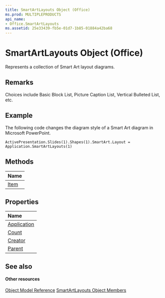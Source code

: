 ```yaml
---
title: SmartArtLayouts Object (Office)
ms.prod: MULTIPLEPRODUCTS
api_name:
- Office.SmartArtLayouts
ms.assetid: 25e33439-fb5e-01d7-1b85-01884a42ba68
---
```



# SmartArtLayouts Object (Office)

Represents a collection of Smart Art layout diagrams.


## Remarks

Choices include Basic Block List, Picture Caption List, Vertical Bulleted List, etc.


## Example

The following code changes the diagram style of a Smart Art diagram in Microsoft PowerPoint.


```
ActivePresentation.Slides(1).Shapes(1).SmartArt.Layout = Application.SmartArtLayouts(1)
```


## Methods



|**Name**|
|:-----|
|[Item](http://msdn.microsoft.com/library/smartartlayouts-item-method-office%28Office.15%29.aspx)|

## Properties



|**Name**|
|:-----|
|[Application](http://msdn.microsoft.com/library/smartartlayouts-application-property-office%28Office.15%29.aspx)|
|[Count](http://msdn.microsoft.com/library/smartartlayouts-count-property-office%28Office.15%29.aspx)|
|[Creator](http://msdn.microsoft.com/library/smartartlayouts-creator-property-office%28Office.15%29.aspx)|
|[Parent](http://msdn.microsoft.com/library/smartartlayouts-parent-property-office%28Office.15%29.aspx)|

## See also


#### Other resources


[Object Model Reference](http://msdn.microsoft.com/library/reference-object-library-reference-for-office%28Office.15%29.aspx)
[SmartArtLayouts Object Members](http://msdn.microsoft.com/library/smartartlayouts-members-office%28Office.15%29.aspx)
